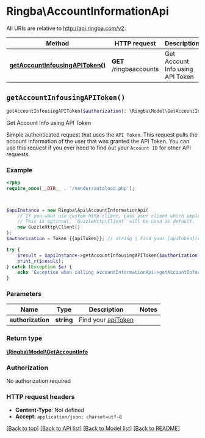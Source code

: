 # Ringba\AccountInformationApi

All URIs are relative to http://api.ringba.com/v2.

Method | HTTP request | Description
------------- | ------------- | -------------
[**getAccountInfousingAPIToken()**](AccountInformationApi.md#getAccountInfousingAPIToken) | **GET** /ringbaaccounts | Get Account Info using API Token


## `getAccountInfousingAPIToken()`

```php
getAccountInfousingAPIToken($authorization): \Ringba\Model\GetAccountInfo
```

Get Account Info using API Token

Simple authenticated request that uses the `API Token`. This request pulls the account information of the user that was granted the API Token. You can use this request if you ever need to find out your `Account ID` for other API requests.

### Example

```php
<?php
require_once(__DIR__ . '/vendor/autoload.php');



$apiInstance = new Ringba\Api\AccountInformationApi(
    // If you want use custom http client, pass your client which implements `GuzzleHttp\ClientInterface`.
    // This is optional, `GuzzleHttp\Client` will be used as default.
    new GuzzleHttp\Client()
);
$authorization = Token {{apiToken}}; // string | Find your [apiToken](#get-or-create-api-token)

try {
    $result = $apiInstance->getAccountInfousingAPIToken($authorization);
    print_r($result);
} catch (Exception $e) {
    echo 'Exception when calling AccountInformationApi->getAccountInfousingAPIToken: ', $e->getMessage(), PHP_EOL;
}
```

### Parameters

Name | Type | Description  | Notes
------------- | ------------- | ------------- | -------------
 **authorization** | **string**| Find your [apiToken](#get-or-create-api-token) |

### Return type

[**\Ringba\Model\GetAccountInfo**](../Model/GetAccountInfo.md)

### Authorization

No authorization required

### HTTP request headers

- **Content-Type**: Not defined
- **Accept**: `application/json; charset=utf-8`

[[Back to top]](#) [[Back to API list]](../../README.md#endpoints)
[[Back to Model list]](../../README.md#models)
[[Back to README]](../../README.md)
